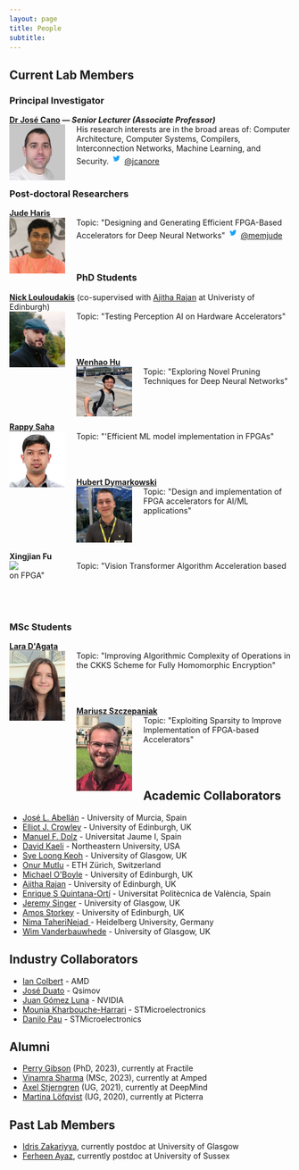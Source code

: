 ```yaml
---
layout: page
title: People
subtitle:
---
```


## Current Lab Members

### Principal Investigator
**[Dr José Cano](http://www.dcs.gla.ac.uk/~josecr/) — _Senior Lecturer (Associate Professor)_** <br> <img src="/assets/img/people/jose_small_new.png" width="100px" style="float: left; margin-right: 20px;">
His research interests are in the broad areas of: Computer Architecture, Computer Systems, Compilers, Interconnection Networks, Machine Learning, and Security.
<img src="/assets/img/Twitter_Logo_Blue.png" width="20px"> [@jcanore](https://twitter.com/jcanore)
<br><br>

### Post-doctoral Researchers

**[Jude Haris](https://www.linkedin.com/in/jude-haris-a01060243/)** <br>  <img src="/assets/img/people/square_jude.jpg" width="100px" style="float: left; margin-right: 20px;">
Topic: "Designing and Generating Efficient FPGA-Based Accelerators for Deep Neural Networks"
<img src="/assets/img/Twitter_Logo_Blue.png" width="20px"> [@memjude](https://twitter.com/memjude)
<br><br>
<br>

### PhD Students

**[Nick Louloudakis](https://luludak.github.io/)** (co-supervised with [Ajitha Rajan](https://homepages.inf.ed.ac.uk/arajan/) at Univeristy of Edinburgh) <br>  <img src="/assets/img/people/nickl.jpg" width="100px" style="float: left; margin-right: 20px;">
Topic: "Testing Perception AI on Hardware Accelerators"
<br><br>
<br><br>

**[Wenhao Hu](https://www.linkedin.com/in/%E6%96%87%E8%B1%AA-%E8%83%A1-3500a3111/)** <br>  <img src="/assets/img/people/wenhao.png" width="100px" style="float: left; margin-right: 20px;">
Topic: "Exploring Novel Pruning Techniques for Deep Neural Networks"
<br><br>
<br><br>

**[Rappy Saha](https://rappysaha.github.io/)** <br>  <img src="/assets/img/people/rappy.jpg" width="100px" style="float: left; margin-right: 20px;">
Topic: "'Efficient ML model implementation in FPGAs"
<br><br>
<br><br>

**[Hubert Dymarkowski](https://www.linkedin.com/in/hubert-dymarkowski-000880265/)** <br>  <img src="/assets/img/people/hubert.jpeg" width="100px" style="float: left; margin-right: 20px;">
 Topic: "Design and implementation of FPGA accelerators for AI/ML applications"
 <br><br>
 <br><br>

 **Xingjian Fu** <br>  <img src="/assets/img/people/ricky.jpg" width="100px" style="float: left; margin-right: 20px;">
 Topic: "Vision Transformer Algorithm Acceleration based on FPGA"
 <br><br>
 <br><br>



### MSc Students

 **[Lara D'Agata](https://www.linkedin.com/in/lara-d-agata-616992283)** <br>  <img src="/assets/img/people/lara.jpg" width="100px" style="float: left; margin-right: 20px;">
 Topic: "Improving Algorithmic Complexity of Operations in the CKKS Scheme for Fully Homomorphic Encryption"
 <br><br>
 <br><br>

 **[Mariusz Szczepaniak](https://github.com/Mazza02)** <br>  <img src="/assets/img/people/mariusz.png" width="100px" style="float: left; margin-right: 20px;">
 Topic: "Exploiting Sparsity to Improve Implementation of FPGA-based Accelerators"
 <br><br>
 <br><br>


<!-- ### MSc Students -->


## Academic Collaborators

- [José L. Abellán](https://sites.google.com/view/jlabellan) - University of Murcia, Spain
- [Elliot J. Crowley](https://elliotjcrowley.github.io/) - University of Edinburgh, UK
- [Manuel F. Dolz](https://sites.google.com/uji.es/manuel-f-dolz) - Universitat Jaume I, Spain
- [David Kaeli](https://coe.northeastern.edu/people/kaeli-david/) - Northeastern University, USA
- [Sye Loong Keoh](https://www.gla.ac.uk/schools/computing/staff/syeloongkeoh/) - University of Glasgow, UK
- [Onur Mutlu](https://people.inf.ethz.ch/omutlu/) - ETH Zürich, Switzerland
- [Michael O'Boyle](https://www.dcs.ed.ac.uk/home/mob/) - University of Edinburgh, UK
- [Ajitha Rajan](https://homepages.inf.ed.ac.uk/arajan/) - University of Edinburgh, UK
- [Enrique S Quintana-Ortí](http://www.disca.upv.es/enquior/) - Universitat Politècnica de València, Spain
- [Jeremy Singer](https://www.dcs.gla.ac.uk/~jsinger/) - University of Glasgow, UK
- [Amos Storkey](https://homepages.inf.ed.ac.uk/amos/) - University of Edinburgh, UK
- [Nima TaheriNejad ](https://www.ziti.uni-heidelberg.de/ziti/en/institut/forschung/ag-cat) - Heidelberg University, Germany
- [Wim Vanderbauwhede](https://www.dcs.gla.ac.uk/~wim/) - University of Glasgow, UK

## Industry Collaborators
- [Ian Colbert](https://www.linkedin.com/in/ian-colbert/) - AMD
- [José Duato](https://rac.es/sobre-nosotros/miembros/academicos/numerarios/965/) - Qsimov
- [Juan Gómez Luna](https://safari.ethz.ch/juan-gomez-luna/) - NVIDIA
- [Mounia Kharbouche-Harrari](https://www.linkedin.com/in/mounia-kharbouche-harrari-6612b810a/) - STMicroelectronics
- [Danilo Pau](https://www.linkedin.com/in/danilopietropau/) - STMicroelectronics

<!-- ## Visiting Researchers-->

## Alumni
- [Perry Gibson](https://gibsonic.org) (PhD, 2023), currently at Fractile
- [Vinamra Sharma](https://www.linkedin.com/in/vinamra-sharma/) (MSc, 2023), currently at Amped
- [Axel Stjerngren](https://www.linkedin.com/in/axel-stjerngren/) (UG, 2021), currently at DeepMind
- [Martina Löfqvist](https://www.linkedin.com/in/martinalofqvist/) (UG, 2020), currently at Picterra

## Past Lab Members
- [Idris Zakariyya](https://www.gla.ac.uk/schools/computing/staff/idriszakariyya/), currently postdoc at University of Glasgow
- [Ferheen Ayaz](https://ferheenayaz.github.io/), currently postdoc at University of Sussex

<!-- ### Research Interns -->
<!-- - Some Guy -->
<!-- - Someone else (now @ company) -->
